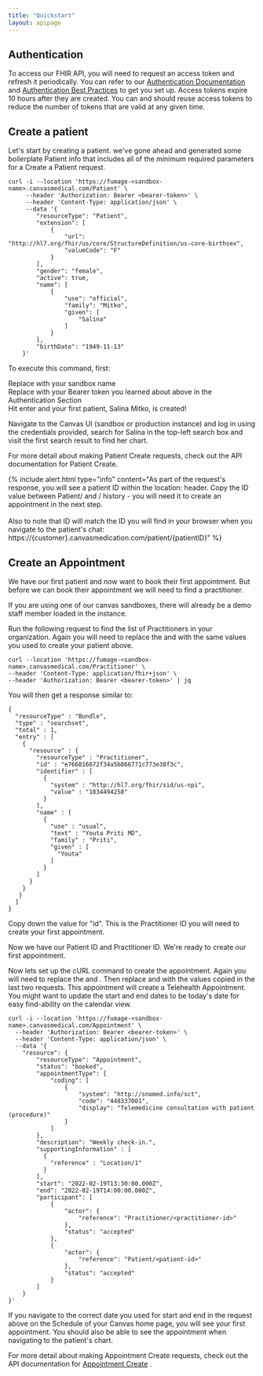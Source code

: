 ```yaml
---
title: "Quickstart"
layout: apipage
---
```

## Authentication

To access our FHIR API, you will need to request an access token and refresh it periodically. You can refer to our [Authentication Documentation](/api/customer-authentication) and [Authentication Best Practices](/api/authentication-best-practices) to get you set up. Access tokens expire 10 hours after they are created. You can and should reuse access tokens to reduce the number of tokens that are valid at any given time.

## Create a patient

Let's start by creating a patient. we've gone ahead and generated some boilerplate Patient info that includes all of the minimum required parameters for a Create a Patient request. 

```shell
curl -i --location 'https://fumage-<sandbox-name>.canvasmedical.com/Patient' \
     --header 'Authorization: Bearer <bearer-token>' \
     --header 'Content-Type: application/json' \
     --data '{
        "resourceType": "Patient",
        "extension": [
            {
                "url": "http://hl7.org/fhir/us/core/StructureDefinition/us-core-birthsex",
                "valueCode": "F"
            }
        ],
        "gender": "female",
        "active": true,
        "name": [
            {
                "use": "official",
                "family": "Mitko",
                "given": [
                    "Salina"
                ]
            }
        ],
        "birthDate": "1949-11-13"
    }'
```



To execute this command, first:

Replace <sandbox-name> with your sandbox name  
Replace <bearer-token> with your Bearer token you learned about above in the Authentication Section  
Hit enter and your first patient, Salina Mitko, is created!

Navigate to the Canvas UI (sandbox or production instance) and log in using the credentials provided, search for Salina in the top-left search box and visit the first search result to find her chart.

For more detail about making Patient Create requests, check out the API documentation for Patient Create.

{% include alert.html type="info" content="As part of the request's response, you will see a patient ID within the location: header. Copy the ID value between Patient/ and / history - you will need it to create an appointment in the next step.<br><br> Also to note that ID will match the ID you will find in your browser when you navigate to the patient's chat: https://{customer}.canvasmedication.com/patient/{patientID}" %} 


## Create an Appointment

We have our first patient and now want to book their first appointment. But before we can book their appointment we will need to find a practitioner.

If you are using one of our canvas sandboxes, there will already be a demo staff member loaded in the instance. 

Run the following request to find the list of Practitioners in your organization. Again you will need to replace the <sandbox-name> and <bearer-token> with the same values you used to create your patient above. 

```shell
curl --location 'https://fumage-<sandbox-name>.canvasmedical.com/Practitioner' \
--header 'Content-Type: application/fhir+json' \
--header 'Authorization: Bearer <bearer-token>' | jq
```

You will then get a response similar to: 

```shell
{
  "resourceType" : "Bundle",
  "type" : "searchset",
  "total" : 1,
  "entry" : [
    {
      "resource" : {
        "resourceType" : "Practitioner",
        "id" : "e766816672f34a5b866771c773e38f3c",
        "identifier" : [
          {
            "system" : "http://hl7.org/fhir/sid/us-npi",
            "value" : "1834494258"
          }
        ],
        "name" : [
          {
            "use" : "usual",
            "text" : "Youta Priti MD",
            "family" : "Priti",
            "given" : [
              "Youta"
            ]
          }
        ]
      }
    }
   }
  ]
}
```



Copy down the value for "id". This is the Practitioner ID you will need to create your first appointment.

Now we have our Patient ID and Practitioner ID. We're ready to create our first appointment.

Now lets set up the cURL command to create the appointment. Again you will need to replace the <sandbox-name> and <bearer-token>. Then replace <practitioner-id> and <patient-id> with the values copied in the last two requests. This appointment will create a Telehealth Appointment. You might want to update the start and end dates to be today's date for easy find-ability on the calendar view.  

```shell
curl -i --location 'https://fumage-<sandbox-name>.canvasmedical.com/Appointment' \
  --header 'Authorization: Bearer <bearer-token>' \
  --header 'Content-Type: application/json' \
  --data '{
    "resource": {
        "resourceType": "Appointment",
        "status": "booked",
        "appointmentType": {
            "coding": [
                {
                    "system": "http://snomed.info/sct",
                    "code": "448337001",
                    "display": "Telemedicine consultation with patient (procedure)"
                }
            ]
        },
        "description": "Weekly check-in.",
        "supportingInformation" : [
          {
            "reference" : "Location/1"
          }
        ],
        "start": "2022-02-19T13:30:00.000Z",
        "end": "2022-02-19T14:00:00.000Z",
        "participant": [
            {
                "actor": {
                    "reference": "Practitioner/<practitioner-id>"
                },
                "status": "accepted"
            },
            {
                "actor": {
                    "reference": "Patient/<patient-id>"
                },
                "status": "accepted"
            }
        ]
    }
}'
```



If you navigate to the correct date you used for start and end in the request above on the Schedule of your Canvas home page, you will see your first appointment. You should also be able to see the appointment when navigating to the patient's chart. 

For more detail about making Appointment Create requests, check out the API documentation for [Appointment Create](ref:create) .
